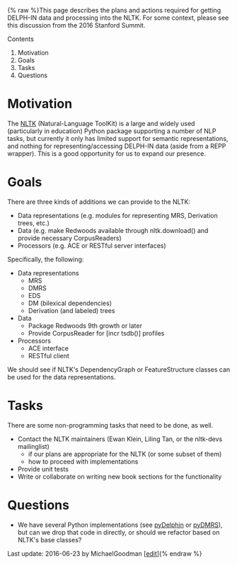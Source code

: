 {% raw %}This page describes the plans and actions required for getting DELPH-IN
data and processing into the NLTK. For some context, please see this
discussion from the 2016 Stanford Summit.

Contents

1. Motivation
2. Goals
3. Tasks
4. Questions

# Motivation

The [NLTK](http://www.nltk.org/) (Natural-Language ToolKit) is a large
and widely used (particularly in education) Python package supporting a
number of NLP tasks, but currently it only has limited support for
semantic representations, and nothing for representing/accessing
DELPH-IN data (aside from a REPP wrapper). This is a good opportunity
for us to expand our presence.

# Goals

There are three kinds of additions we can provide to the NLTK:

- Data representations (e.g. modules for representing MRS, Derivation
trees, etc.)
- Data (e.g. make Redwoods available through nltk.download() and
provide necessary CorpusReaders)
- Processors (e.g. ACE or RESTful server interfaces)

Specifically, the following:

- Data representations
  - MRS
  - DMRS
  - EDS
  - DM (bilexical dependencies)
  - Derivation (and labeled) trees
- Data
  - Package Redwoods 9th growth or later
  - Provide CorpusReader for \[incr tsdb()\] profiles
- Processors
  - ACE interface
  - RESTful client

We should see if NLTK's DependencyGraph or FeatureStructure classes can
be used for the data representations.

# Tasks

There are some non-programming tasks that need to be done, as well.

- Contact the NLTK maintainers (Ewan Klein, Liling Tan, or the
nltk-devs mailinglist)
  - if our plans are appropriate for the NLTK (or some subset of
them)
  - how to proceed with implementations
- Provide unit tests
- Write or collaborate on writing new book sections for the
functionality

# Questions

- We have several Python implementations (see
[pyDelphin](https://github.com/delph-in/pydelphin) or
[pyDMRS](https://github.com/delph-in/pydmrs)), but can we drop that
code in directly, or should we refactor based on NLTK's base
classes?

Last update: 2016-06-23 by MichaelGoodman [[edit](https://github.com/delph-in/docs/wiki/NltkRoadmap/_edit)]{% endraw %}